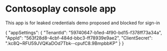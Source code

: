 # Contosoplay console app

This app is for leaked credentials demo proposed and blocked for sign-in

{
    "appSettings": {
        "TenantId": "59740647-b1ed-4f90-bd15-f378ff73a34a",
        "AppId": "563f28d8-4cbf-484d-bbc3-ff78939e9ae2",
        "ClientSecret": ".kc8Q~RFU59JVQKaDOd7Tbk--cpufC8.9BmpbbKP"
    }
}
